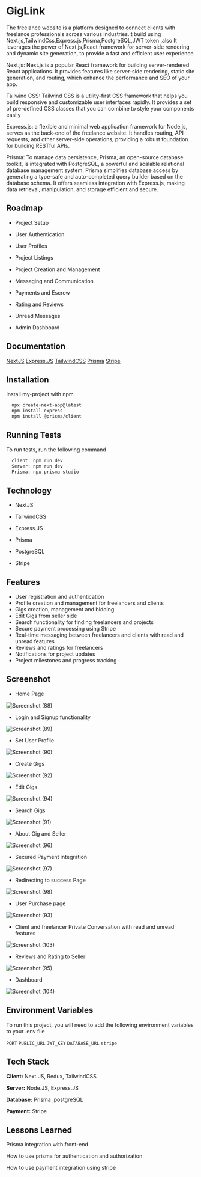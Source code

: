 
# GigLink

The freelance website is a platform designed to connect clients with freelance professionals across various industries.It build using Next.js,TailwindCss,Express.js,Prisma,PostgreSQL,JWT token ,also It leverages the power of Next.js,React framework for server-side rendering and dynamic site generation, to provide a fast and efficient user experience


Next.js: Next.js is a popular React framework for building server-rendered React applications. It provides features like server-side rendering, static site generation, and routing, which enhance the performance and SEO of your app.

Tailwind CSS: Tailwind CSS is a utility-first CSS framework that helps you build responsive and customizable user interfaces rapidly. It provides a set of pre-defined CSS classes that you can combine to style your components easily

Express.js: a flexible and minimal web application framework for Node.js, serves as the back-end of the freelance website. It handles routing, API requests, and other server-side operations, providing a robust foundation for building RESTful APIs.

Prisma: To manage data persistence, Prisma, an open-source database toolkit, is integrated with PostgreSQL, a powerful and scalable relational database management system. Prisma simplifies database access by generating a type-safe and auto-completed query builder based on the database schema. It offers seamless integration with Express.js, making data retrieval, manipulation, and storage efficient and secure.

## Roadmap

- Project Setup

- User Authentication

- User Profiles

- Project Listings

- Project Creation and Management

- Messaging and Communication

- Payments and Escrow

- Rating and Reviews

- Unread Messages

- Admin Dashboard


## Documentation

[NextJS](https://nextjs.org/docs)
[Express.JS](https://expressjs.com/)
[TailwindCSS](https://tailwindcss.com/)
[Prisma]( https://www.prisma.io/)
[Stripe](https://stripe.com/docs/payments/quickstart)


## Installation

Install my-project with npm

```bash
  npx create-next-app@latest
  npm install express
  npm install @prisma/client
```
    
## Running Tests

To run tests, run the following command

```bash
  client: npm run dev
  Server: npm run dev
  Prisma: npx prisma studio
```


## Technology

- NextJS

- TailwindCSS

- Express.JS

- Prisma

- PostgreSQL

- Stripe
## Features

- User registration and authentication
- Profile creation and management for freelancers and clients
- Gigs creation, management and bidding
- Edit Gigs from seller side
- Search functionality for finding freelancers and projects
- Secure payment processing using Stripe
- Real-time messaging between freelancers and clients with read and unread features
- Reviews and ratings for freelancers
- Notifications for project updates
- Project milestones and progress tracking

## Screenshot

- Home Page
  
![Screenshot (88)](https://github.com/Sandarbha-K/fiverr-new-repo/assets/101709644/520d7430-9f3e-4511-a154-b8f3e944d085)

- Login and Signup functionality
  
![Screenshot (89)](https://github.com/Sandarbha-K/fiverr-new-repo/assets/101709644/ff6fbd02-a34d-49fd-83bf-7aec66718b1a)

- Set User Profile
  
![Screenshot (90)](https://github.com/Sandarbha-K/fiverr-new-repo/assets/101709644/f8e42726-24e9-429d-8da0-1805fec83a4b)

- Create Gigs
  
![Screenshot (92)](https://github.com/Sandarbha-K/fiverr-new-repo/assets/101709644/e9428f25-22cd-44aa-828c-769aae58260a)

- Edit Gigs
  
![Screenshot (94)](https://github.com/Sandarbha-K/fiverr-new-repo/assets/101709644/de75eb12-1ea6-478f-adf5-35c01ad322cd)

- Search Gigs
  
![Screenshot (91)](https://github.com/Sandarbha-K/fiverr-new-repo/assets/101709644/7268e288-8c0e-45b1-b8b8-b5a99fb0161f)

- About Gig and Seller
  
![Screenshot (96)](https://github.com/Sandarbha-K/fiverr-new-repo/assets/101709644/d719523d-e254-4164-88b9-e6612ef20267)

- Secured Payment integration
  
![Screenshot (97)](https://github.com/Sandarbha-K/fiverr-new-repo/assets/101709644/5f287354-924a-4fca-bb99-b6e516675269)

- Redirecting to success Page
  
![Screenshot (98)](https://github.com/Sandarbha-K/fiverr-new-repo/assets/101709644/27dcc960-b794-4702-a712-2b9d0a811b09)

- User Purchase page
  
![Screenshot (93)](https://github.com/Sandarbha-K/fiverr-new-repo/assets/101709644/80c279af-84c7-4221-9ca2-4970546c55d6)

- Client and freelancer Private Conversation with read and unread features
  
![Screenshot (103)](https://github.com/Sandarbha-K/fiverr-new-repo/assets/101709644/c1024ec0-caaf-43b3-8b31-cf77271fb1db)

-  Reviews and Rating to Seller
  
![Screenshot (95)](https://github.com/Sandarbha-K/fiverr-new-repo/assets/101709644/a927ecc5-2b6c-4f55-ac64-b86ba049ac72)

- Dashboard 
  
![Screenshot (104)](https://github.com/Sandarbha-K/fiverr-new-repo/assets/101709644/b978998c-ae59-4f13-8524-fd1702fb7552)



## Environment Variables

To run this project, you will need to add the following environment variables to your .env file

`PORT` `PUBLIC_URL` `JWT_KEY` 
`DATABASE_URL` `stripe`







## Tech Stack

**Client:** Next.JS, Redux, TailwindCSS

**Server:** Node.JS, Express.JS 

**Database:** Prisma ,postgreSQL

**Payment:** Stripe


## Lessons Learned

Prisma integration with front-end

How to use prisma for authentication and authorization

How to use payment integration using stripe





